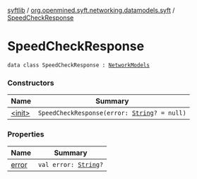 [syftlib](../../index.md) / [org.openmined.syft.networking.datamodels.syft](../index.md) / [SpeedCheckResponse](./index.md)

# SpeedCheckResponse

`data class SpeedCheckResponse : `[`NetworkModels`](../../org.openmined.syft.networking.datamodels/-network-models/index.md)

### Constructors

| Name | Summary |
|---|---|
| [&lt;init&gt;](-init-.md) | `SpeedCheckResponse(error: `[`String`](https://kotlinlang.org/api/latest/jvm/stdlib/kotlin/-string/index.html)`? = null)` |

### Properties

| Name | Summary |
|---|---|
| [error](error.md) | `val error: `[`String`](https://kotlinlang.org/api/latest/jvm/stdlib/kotlin/-string/index.html)`?` |

